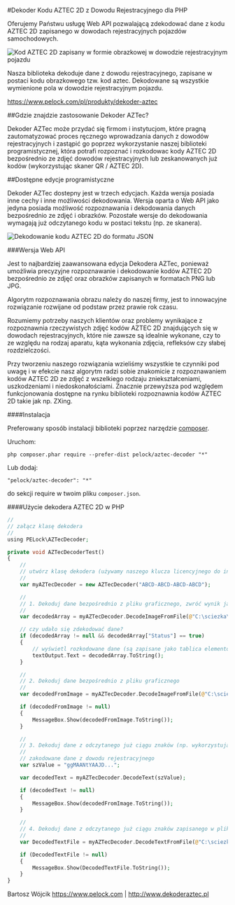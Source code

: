 #Dekoder Kodu AZTEC 2D z Dowodu Rejestracyjnego dla PHP

Oferujemy Państwu usługę Web API pozwalającą zdekodować dane z kodu AZTEC 2D zapisanego w dowodach rejestracyjnych pojazdów samochodowych.

![Kod AZTEC 2D zapisany w formie obrazkowej w dowodzie rejestracyjnym pojazdu](https://www.pelock.com/img/pl/produkty/dekoder-aztec/dowod-rejestracyjny-kod-aztec-2d.jpg)

Nasza biblioteka dekoduje dane z dowodu rejestracyjnego, zapisane w postaci kodu obrazkowego tzw. kod aztec. Dekodowane są wszystkie wymienione pola w dowodzie rejestracyjnym pojazdu.

https://www.pelock.com/pl/produkty/dekoder-aztec

##Gdzie znajdzie zastosowanie Dekoder AZTec?

Dekoder AZTec może przydać się firmom i instytucjom, które pragną zautomatyzować proces ręcznego wprowadzania danych z dowodów rejestracyjnych i zastąpić go poprzez wykorzystanie naszej biblioteki programistycznej, która potrafi rozpoznać i rozkodowac kody AZTEC 2D bezpośrednio ze zdjęć dowodów rejestracyjnych lub zeskanowanych już kodów (wykorzystując skaner QR / AZTEC 2D).

##Dostępne edycje programistyczne

Dekoder AZTec dostepny jest w trzech edycjach. Każda wersja posiada inne cechy i inne możliwości dekodowania. Wersja oparta o Web API jako jedyna posiada możliwość rozpoznawania i dekodowania danych bezpośrednio ze zdjęć i obrazków. Pozostałe wersje do dekodowania wymagają już odczytanego kodu w postaci tekstu (np. ze skanera).

![Dekodowanie kodu AZTEC 2D do formatu JSON](https://www.pelock.com/img/pl/produkty/dekoder-aztec/dekodowanie-kodu-aztec-2d-do-json.png)

###Wersja Web API

Jest to najbardziej zaawansowana edycja Dekodera AZTec, ponieważ umożliwia precyzyjne rozpoznawanie i dekodowanie kodów AZTEC 2D bezpośrednio ze zdjęć oraz obrazków zapisanych w formatach PNG lub JPG.

Algorytm rozpoznawania obrazu należy do naszej firmy, jest to innowacyjne rozwiązanie rozwijane od podstaw przez prawie rok czasu.

Rozumiemy potrzeby naszych klientów oraz problemy wynikające z rozpoznawnia rzeczywistych zdjęć kodów AZTEC 2D znajdujących się w dowodach rejestracyjnych, które nie zawsze są idealnie wykonane, czy to ze względu na rodzaj aparatu, kąta wykonania zdjęcia, refleksów czy słabej rozdzielczości.

Przy tworzeniu naszego rozwiązania wzieliśmy wszystkie te czynniki pod uwagę i w efekcie nasz algorytm radzi sobie znakomicie z rozpoznawaniem kodów AZTEC 2D ze zdjęć z wszelkiego rodzaju zniekształceniami, uszkodzeniami i niedoskonałościami. Znacznie przewyższa pod względem funkcjonowania dostępne na rynku biblioteki rozpoznawnia kodów AZTEC 2D takie jak np. ZXing.

####Instalacja

Preferowany sposób instalacji biblioteki poprzez narzędzie [composer](https://getcomposer.org/).

Uruchom:

```
php composer.phar require --prefer-dist pelock/aztec-decoder "*"
```

Lub dodaj:

```
"pelock/aztec-decoder": "*"
```

do sekcji require w twoim pliku `composer.json`.


####Użycie dekodera AZTEC 2D w PHP

```php
//
// załącz klasę dekodera
//
using PELock\AZTecDecoder;

private void AZTecDecoderTest()
{
    //
    // utwórz klasę dekodera (używamy naszego klucza licencyjnego do inicjalizacji)
    //
    var myAZTecDecoder = new AZTecDecoder("ABCD-ABCD-ABCD-ABCD");

    //
    // 1. Dekoduj dane bezpośrednio z pliku graficznego, zwróć wynik jako rozkodowaną tablicę elementów JSON
    //
    var decodedArray = myAZTecDecoder.DecodeImageFromFile(@"C:\sciezka\zdjecie-dowodu.jpg");

    // czy udało się zdekodować dane?
    if (decodedArray != null && decodedArray["Status"] == true)
    {
        // wyświetl rozkodowane dane (są zapisane jako tablica elementów JsonValue)
        textOutput.Text = decodedArray.ToString();
    }

    //
    // 2. Dekoduj dane bezpośrednio z pliku graficznego
    //
    var decodedFromImage = myAZTecDecoder.DecodeImageFromFile(@"C:\sciezka\zdjecie-kodu-aztec-2d.png");

    if (decodedFromImage != null)
    {
        MessageBox.Show(decodedFromImage.ToString());
    }

    //
    // 3. Dekoduj dane z odczytanego już ciągu znaków (np. wykorzystując skaner ręczny)
    //
    // zakodowane dane z dowodu rejestracyjnego
    var szValue = "ggMAANtYAAJD...";

    var decodedText = myAZTecDecoder.DecodeText(szValue);

    if (decodedText != null)
    {
        MessageBox.Show(decodedFromImage.ToString());
    }

    //
    // 4. Dekoduj dane z odczytanego już ciągu znaków zapisanego w pliku (np. wykorzystując skaner ręczny)
    //
    var DecodedTextFile = myAZTecDecoder.DecodeTextFromFile(@"C:\sciezka\odczytany-ciag-znakow-aztec-2d.txt");

    if (DecodedTextFile != null)
    {
        MessageBox.Show(DecodedTextFile.ToString());
    }
}
```

Bartosz Wójcik
https://www.pelock.com | http://www.dekoderaztec.pl